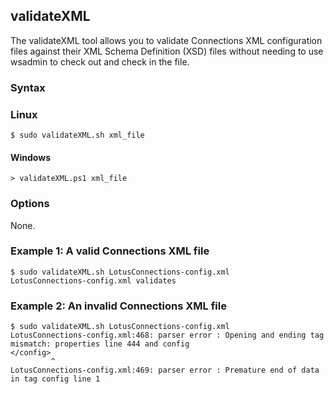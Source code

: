 ## validateXML

The validateXML tool allows you to validate Connections XML configuration files against their XML Schema Definition (XSD)
files without needing to use wsadmin to check out and check in the file.

### Syntax

### Linux
```
$ sudo validateXML.sh xml_file
```

#### Windows
```
> validateXML.ps1 xml_file
```

### Options

None.

### Example 1: A valid Connections XML file

```
$ sudo validateXML.sh LotusConnections-config.xml
LotusConnections-config.xml validates
```

### Example 2: An invalid Connections XML file

```
$ sudo validateXML.sh LotusConnections-config.xml
LotusConnections-config.xml:468: parser error : Opening and ending tag mismatch: properties line 444 and config
</config>
         ^
LotusConnections-config.xml:469: parser error : Premature end of data in tag config line 1
```